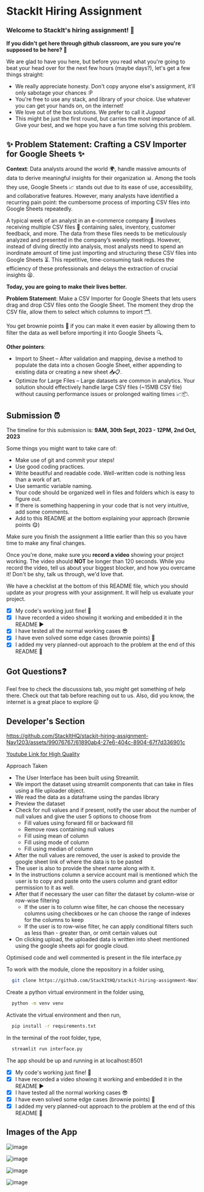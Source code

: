 
# StackIt Hiring Assignment

### Welcome to StackIt's hiring assignment! 🚀

**If you didn't get here through github classroom, are you sure you're supposed to be here? 🤨**


We are glad to have you here, but before you read what you're going to beat your head over for the next few hours (maybe days?), let's get a few things straight:
- We really appreciate honesty. Don't copy anyone else's assignment, it'll only sabotage your chances :P
- You're free to use any stack, and library of your choice. Use whatever you can get your hands on, on the internet!
- We love out of the box solutions. We prefer to call it *Jugaad* 
- This might be just the first round, but carries the most importance of all. Give your best, and we hope you have a fun time solving this problem.

## ✨ **Problem Statement: Crafting a CSV Importer for Google Sheets** ✨

**Context**:
Data analysts around the world 🌍, handle massive amounts of data to derive meaningful insights for their organization 📊. Among the tools they use, Google Sheets 📈 stands out due to its ease of use, accessibility, and collaborative features. However, many analysts have identified a recurring pain point: the cumbersome process of importing CSV files into Google Sheets repeatedly.

A typical week of an analyst in an e-commerce company 🛒 involves receiving multiple CSV files 📁 containing sales, inventory, customer feedback, and more. The data from these files needs to be meticulously analyzed and presented in the company’s weekly meetings. However, instead of diving directly into analysis, most analysts need to spend an inordinate amount of time just importing and structuring these CSV files into Google Sheets ⏳. This repetitive, time-consuming task reduces the efficiency of these professionals and delays the extraction of crucial insights 😫.

**Today, you are going to make their lives better.**

**Problem Statement**:
Make a CSV Importer for Google Sheets that lets users drag and drop CSV files onto the Google Sheet. The moment they drop the CSV file, allow them to select which columns to import 🗂️.

You get brownie points 🍪 if you can make it even easier by allowing them to filter the data as well before importing it into Google Sheets 🔍.

**Other pointers**:
- Import to Sheet – After validation and mapping, devise a method to populate the data into a chosen Google Sheet, either appending to existing data or creating a new sheet 📥📋.
- Optimize for Large Files – Large datasets are common in analytics. Your solution should effectively handle large CSV files (~15MB CSV file) without causing performance issues or prolonged waiting times 📈📦.

## Submission ⏰
The timeline for this submission is: **9AM, 30th Sept, 2023 - 12PM, 2nd Oct, 2023**

Some things you might want to take care of:
- Make use of git and commit your steps!
- Use good coding practices.
- Write beautiful and readable code. Well-written code is nothing less than a work of art.
- Use semantic variable naming.
- Your code should be organized well in files and folders which is easy to figure out.
- If there is something happening in your code that is not very intuitive, add some comments.
- Add to this README at the bottom explaining your approach (brownie points 😋)

Make sure you finish the assignment a little earlier than this so you have time to make any final changes.

Once you're done, make sure you **record a video** showing your project working. The video should **NOT** be longer than 120 seconds. While you record the video, tell us about your biggest blocker, and how you overcame it! Don't be shy, talk us through, we'd love that.

We have a checklist at the bottom of this README file, which you should update as your progress with your assignment. It will help us evaluate your project.

- [x] My code's working just fine! 🥳
- [x] I have recorded a video showing it working and embedded it in the README ▶️
- [x] I have tested all the normal working cases 😎
- [x] I have even solved some edge cases (brownie points) 💪
- [x] I added my very planned-out approach to the problem at the end of this README 📜

## Got Questions❓
Feel free to check the discussions tab, you might get something of help there. Check out that tab before reaching out to us. Also, did you know, the internet is a great place to explore 😛

## Developer's Section

https://github.com/StackItHQ/stackit-hiring-assignment-Nav1203/assets/99076767/61890ab4-27e6-404c-8904-67f7d336901c

[Youtube Link for High Quality](https://youtu.be/9BnMo900D4U)

Approach Taken
- The User Interface has been built using Streamlit.
- We import the dataset using streamlit components that can take in files using a file uploader object.
- We read the data as a dataframe using the pandas library
- Preview the dataset
- Check for null values and if present, notify the user about the number of null values and give the user 5 options to choose from
  - Fill values using forward fill or backward fill
  - Remove rows containing null values
  - Fill using mean of column
  - Fill using mode of column
  - Fill using median of column
- After the null values are removed, the user is asked to provide the google sheet link of where the data is to be pasted
- The user is also to provide the sheet name along with it.
- In the instructions column a service account mail is mentioned which the user is to copy and paste onto the users column and grant editor permission to it as well.
- After that if necessary the user can filter the dataset by column-wise or row-wise filtering
  - If the user is to column wise filter, he can choose the necessary columns using checkboxes or he can choose the range of indexes for the columns to keep
  - If the user is to row-wise filter, he can apply conditional filters such as less than - greater than, or omit certain values out
- On clicking upload, the uploaded data is written into sheet mentioned using the google sheets api for google cloud.  


Optimised code and well commented is present in the file interface.py

To work with the module, clone the repository in a folder using,

```bash
  git clone https://github.com/StackItHQ/stackit-hiring-assignment-Nav1203.git
```

Create a python virtual environment in the folder using,

```bash
  python -m venv venv
```

Activate the virtual environment and then run,

```bash
  pip install -r requirements.txt
```

In the terminal of the root folder, type,

```bash
  streamlit run interface.py
```

The app should be up and running in at localhost:8501


- [x] My code's working just fine! 🥳
- [x] I have recorded a video showing it working and embedded it in the README ▶️
- [x] I have tested all the normal working cases 😎
- [x] I have even solved some edge cases (brownie points) 💪
- [x] I added my very planned-out approach to the problem at the end of this README 📜

## Images of the App

![image](https://github.com/StackItHQ/stackit-hiring-assignment-Nav1203/assets/99076767/15340e42-9b5b-4d3e-ade9-171b04156199)

![image](https://github.com/StackItHQ/stackit-hiring-assignment-Nav1203/assets/99076767/416956eb-45dc-4cb3-85f0-66b6b60920d1)

![image](https://github.com/StackItHQ/stackit-hiring-assignment-Nav1203/assets/99076767/8679be7b-3fe2-42f8-9d92-59903fbffb46)

![image](https://github.com/StackItHQ/stackit-hiring-assignment-Nav1203/assets/99076767/91265b9b-7aa0-4815-af23-6ddf5728b395)


